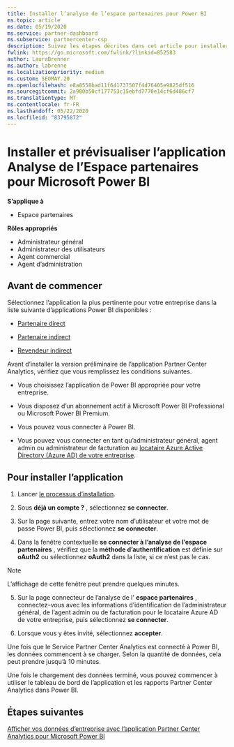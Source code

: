 ```yaml
---
title: Installer l’analyse de l’espace partenaires pour Power BI
ms.topic: article
ms.date: 05/19/2020
ms.service: partner-dashboard
ms.subservice: partnercenter-csp
description: Suivez les étapes décrites dans cet article pour installer et afficher un aperçu de l’application Partner Center Analytics pour Power BI (pour les partenaires directs dans CSP).
fwlink: https://go.microsoft.com/fwlink/?linkid=852583
author: LauraBrenner
ms.author: labrenne
ms.localizationpriority: medium
ms.custom: SEOMAY.20
ms.openlocfilehash: e8a8558bad11f641737507f4d76405e9825df516
ms.sourcegitcommit: 2a980b50cf177753c15ebfd7770e14cf6d486cf7
ms.translationtype: MT
ms.contentlocale: fr-FR
ms.lasthandoff: 05/22/2020
ms.locfileid: "83795872"
---
```

# <a name="install-and-preview-the-partner-center-analytics-app-for-microsoft-power-bi"></a>Installer et prévisualiser l’application Analyse de l’Espace partenaires pour Microsoft Power BI

**S’applique à**

- Espace partenaires

**Rôles appropriés**
-   Administrateur général
-   Administrateur des utilisateurs
-   Agent commercial
-   Agent d’administration

## <a name="before-you-begin"></a>Avant de commencer

Sélectionnez l’application la plus pertinente pour votre entreprise dans la liste suivante d’applications Power BI disponibles :
- [Partenaire direct](https://app.powerbi.com/groups/me/getdata/services/direct-providers-partner-analytics)

- [Partenaire indirect](https://app.powerbi.com/groups/me/getdata/services/indirect-providers-partner-analytics)

- [Revendeur indirect](https://app.powerbi.com/groups/me/getdata/services/indirect-seller-partner-analytics)

Avant d’installer la version préliminaire de l’application Partner Center Analytics, vérifiez que vous remplissez les conditions suivantes.

- Vous choisissez l’application de Power BI appropriée pour votre entreprise.

- Vous disposez d’un abonnement actif à Microsoft Power BI Professional ou Microsoft Power BI Premium.

- Vous pouvez vous connecter à Power BI.

- Vous pouvez vous connecter en tant qu’administrateur général, agent admin ou administrateur de facturation au [locataire Azure Active Directory (Azure AD) de votre entreprise](azure-active-directory-tenants-and-partner-center.md).

## <a name="to-install-the-app"></a>Pour installer l’application

1. Lancer [le processus d’installation](https://app.powerbi.com/getdata/services/partneranalytics?cpcode=PartnerCenterAnalytics&getDataForceConnect=true&alwaysPromptForContentProviderCreds=true).

2. Sous **déjà un compte ?** , sélectionnez **se connecter**. 

3. Sur la page suivante, entrez votre nom d’utilisateur et votre mot de passe Power BI, puis sélectionnez **se connecter**. 

4. Dans la fenêtre contextuelle **se connecter à l’analyse de l’espace partenaires** , vérifiez que la **méthode d’authentification** est définie sur **oAuth2** ou sélectionnez **oAuth2** dans la liste, si ce n’est pas le cas. 

> [!NOTE]  
>  L’affichage de cette fenêtre peut prendre quelques minutes.

5. Sur la page connecteur de l’analyse de l' **espace partenaires** , connectez-vous avec les informations d’identification de l’administrateur général, de l’agent admin ou de facturation pour le locataire Azure AD de votre entreprise, puis sélectionnez **se connecter**.
 
6. Lorsque vous y êtes invité, sélectionnez **accepter**. 

Une fois que le Service Partner Center Analytics est connecté à Power BI, les données commencent à se charger. Selon la quantité de données, cela peut prendre jusqu’à 10 minutes. 

Une fois le chargement des données terminé, vous pouvez commencer à utiliser le tableau de bord de l’application et les rapports Partner Center Analytics dans Power BI.

## <a name="next-steps"></a>Étapes suivantes

[Afficher vos données d’entreprise avec l’application Partner Center Analytics pour Microsoft Power BI](power-bi-app-for-direct-partners-use.md)
